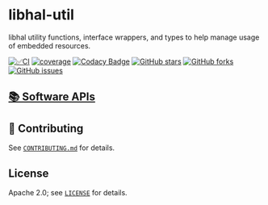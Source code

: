 # libhal-util

libhal utility functions, interface wrappers, and types to help manage usage of
embedded resources.

[![✅CI](https://github.com/libhal/libhal-util/actions/workflows/ci.yml/badge.svg)](https://github.com/libhal/libhal-util/actions/workflows/ci.yml)
[![coverage](https://libhal.github.io/libhal-util/coverage/coverage.svg)](https://libhal.github.io/libhal-util/coverage/)
[![Codacy Badge](https://app.codacy.com/project/badge/Grade/b084e6d5962d49a9afcb275d62cd6586)](https://www.codacy.com/gh/libhal/libhal-util/dashboard?utm_source=github.com&amp;utm_medium=referral&amp;utm_content=libhal/libhal-util&amp;utm_campaign=Badge_Grade)
[![GitHub stars](https://img.shields.io/github/stars/libhal/libhal-util.svg)](https://github.com/libhal/libhal-util/stargazers)
[![GitHub forks](https://img.shields.io/github/forks/libhal/libhal-util.svg)](https://github.com/libhal/libhal-util/network)
[![GitHub issues](https://img.shields.io/github/issues/libhal/libhal-util.svg)](https://github.com/libhal/libhal-util/issues)

## [📚 Software APIs](https://libhal.github.io/libhal-util/api)

## :busts_in_silhouette: Contributing

See [`CONTRIBUTING.md`](CONTRIBUTING.md) for details.

## License

Apache 2.0; see [`LICENSE`](LICENSE) for details.
